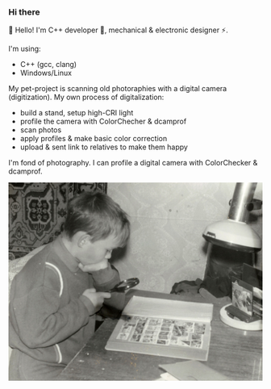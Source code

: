 ### Hi there

<!--
**d-ulitin/d-ulitin** is a ✨ _special_ ✨ repository because its `README.md` (this file) appears on your GitHub profile.

Here are some ideas to get you started:

- 🔭 I’m currently working on ...
- 🌱 I’m currently learning ...
- 👯 I’m looking to collaborate on ...
- 🤔 I’m looking for help with ...
- 💬 Ask me about ...
- 📫 How to reach me: ...
- 😄 Pronouns: ...
- ⚡ Fun fact: ...
-->

👋 Hello! I'm C++ developer 🔨, mechanical & electronic designer ⚡.

I'm using:
* C++ (gcc, clang)
* Windows/Linux

My pet-project is scanning old photoraphies with a digital camera (digitization). My own process of digitalization:
* build a stand, setup high-CRI light
* profile the camera with ColorChecher & dcamprof
* scan photos
* apply profiles & make basic color correction
* upload & sent link to relatives to make them happy

I'm fond of photography. I can profile a digital camera with ColorChecker & dcamprof.

![Photo](exploring_future.jpg)
